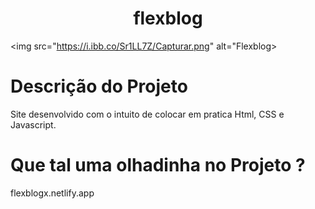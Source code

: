 <h1 align="center">flexblog</h1>

<img src="https://i.ibb.co/Sr1LL7Z/Capturar.png" alt="Flexblog>

# Descrição do Projeto

Site desenvolvido com o intuito de colocar em pratica Html, CSS e Javascript.

# Que tal uma olhadinha no Projeto ?

flexblogx.netlify.app
